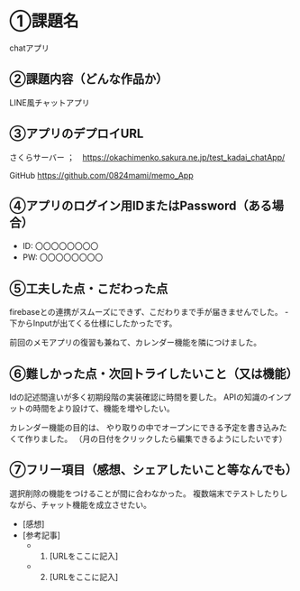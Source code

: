 # ①課題名
chatアプリ
## ②課題内容（どんな作品か）
LINE風チャットアプリ

## ③アプリのデプロイURL
さくらサーバー
；　https://okachimenko.sakura.ne.jp/test_kadai_chatApp/

GitHub
https://github.com/0824mami/memo_App

## ④アプリのログイン用IDまたはPassword（ある場合）
- ID: 〇〇〇〇〇〇〇〇
- PW: 〇〇〇〇〇〇〇〇

## ⑤工夫した点・こだわった点
firebaseとの連携がスムーズにできず、こだわりまで手が届きませんでした。
-下からInputが出てくる仕様にしたかったです。

前回のメモアプリの復習も兼ねて、カレンダー機能を隣につけました。



## ⑥難しかった点・次回トライしたいこと（又は機能）
Idの記述間違いが多く初期段階の実装確認に時間を要した。
APIの知識のインプットの時間をより設けて、機能を増やしたい。

カレンダー機能の目的は、
やり取りの中でオープンにできる予定を書き込みたくて作りました。
（月の日付をクリックしたら編集できるようにしたいです）

## ⑦フリー項目（感想、シェアしたいこと等なんでも）
選択削除の機能をつけることが間に合わなかった。
複数端末でテストしたりしながら、チャット機能を成立させたい。

- [感想]
- [参考記事]
  - 1. [URLをここに記入]
  - 2. [URLをここに記入]

